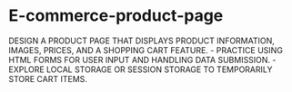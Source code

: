 # E-commerce-product-page
DESIGN A PRODUCT PAGE THAT DISPLAYS PRODUCT INFORMATION, IMAGES, PRICES, AND A SHOPPING CART FEATURE. - PRACTICE USING HTML FORMS FOR USER INPUT AND HANDLING DATA SUBMISSION. - EXPLORE LOCAL STORAGE OR SESSION STORAGE TO TEMPORARILY STORE CART ITEMS.
